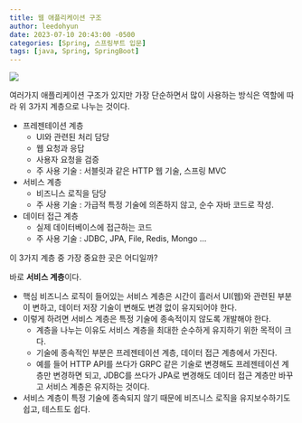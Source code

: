 ```yaml
---
title: 웹 애플리케이션 구조
author: leedohyun
date: 2023-07-10 20:43:00 -0500
categories: [Spring, 스프링부트 입문]
tags: [java, Spring, SpringBoot]
---
```


![](https://blog.kakaocdn.net/dn/cEfVz1/btsx5Y16u1n/nKK644EIFLjFPfjIzMW1d0/img.png)

여러가지 애플리케이션 구조가 있지만 가장 단순하면서 많이 사용하는 방식은 역할에 따라 위 3가지 계층으로 나누는 것이다.

- 프레젠테이션 계층
	- UI와 관련된 처리 담당
	- 웹 요청과 응답
	- 사용자 요청을 검증
	- 주 사용 기술 : 서블릿과 같은 HTTP 웹 기술, 스프링 MVC
- 서비스 계층
	- 비즈니스 로직을 담당
	- 주 사용 기술 : 가급적 특정 기술에 의존하지 않고, 순수 자바 코드로 작성.
- 데이터 접근 계층
	- 실제 데이터베이스에 접근하는 코드
	- 주 사용 기술 : JDBC, JPA, File, Redis, Mongo ...  
	
이 3가지 계층 중 가장 중요한 곳은 어디일까?

바로 **서비스 계층**이다.

- 핵심 비즈니스 로직이 들어있는 서비스 계층은 시간이 흘러서 UI(웹)와 관련된 부분이 변하고, 데이터 저장 기술이 변해도 변경 없이 유지되어야 한다.
- 이렇게 하려면 서비스 계층은 특정 기술에 종속적이지 않도록 개발해야 한다.
	- 계층을 나누는 이유도 서비스 계층을 최대한 순수하게 유지하기 위한 목적이 크다.
	- 기술에 종속적인 부분은 프레젠테이션 계층, 데이터 접근 계층에서 가진다.
	- 예를 들어 HTTP API를 쓰다가 GRPC 같은 기술로 변경해도 프레젠테이션 계층만 변경하면 되고, JDBC를 쓰다가 JPA로 변경해도 데이터 접근 계층만 바꾸고 서비스 계층은 유지하는 것이다.
- 서비스 계층이 특정 기술에 종속되지 않기 때문에 비즈니스 로직을 유지보수하기도 쉽고, 테스트도 쉽다. 